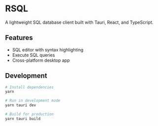 # RSQL

A lightweight SQL database client built with Tauri, React, and TypeScript.

## Features

- SQL editor with syntax highlighting
- Execute SQL queries
- Cross-platform desktop app

## Development

```bash
# Install dependencies
yarn

# Run in development mode
yarn tauri dev

# Build for production
yarn tauri build
```

